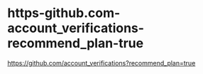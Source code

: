 # https-github.com-account_verifications-recommend_plan-true
https://github.com/account_verifications?recommend_plan=true
